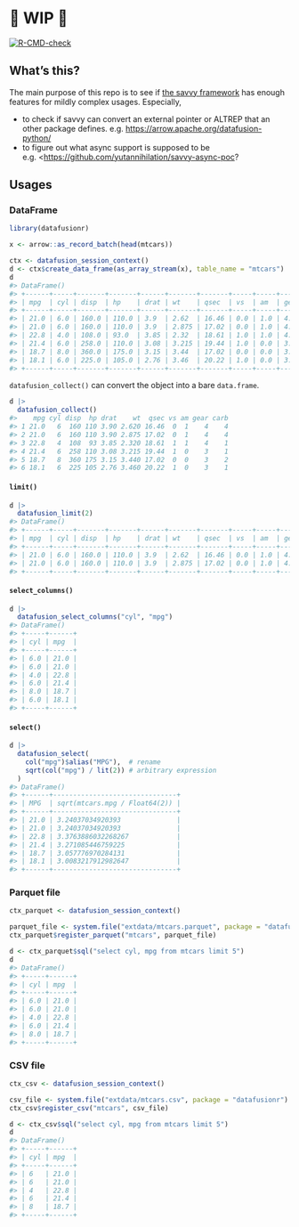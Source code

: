 # 🚧 WIP 🚧


<!-- badges: start -->

[![R-CMD-check](https://github.com/yutannihilation/datafusionr/actions/workflows/R-CMD-check.yaml/badge.svg)](https://github.com/yutannihilation/datafusionr/actions/workflows/R-CMD-check.yaml)
<!-- badges: end -->

## What’s this?

The main purpose of this repo is to see if [the savvy
framework](https://github.com/yutannihilation/savvy) has enough features
for mildly complex usages. Especially,

- to check if savvy can convert an external pointer or ALTREP that an
  other package defines.
  e.g. <https://arrow.apache.org/datafusion-python/>
- to figure out what async support is supposed to be
  e.g. \<https://github.com/yutannihilation/savvy-async-poc?

## Usages

### DataFrame

``` r
library(datafusionr)

x <- arrow::as_record_batch(head(mtcars))

ctx <- datafusion_session_context()
d <- ctx$create_data_frame(as_array_stream(x), table_name = "mtcars")
d
#> DataFrame()
#> +------+-----+-------+-------+------+-------+-------+-----+-----+------+------+
#> | mpg  | cyl | disp  | hp    | drat | wt    | qsec  | vs  | am  | gear | carb |
#> +------+-----+-------+-------+------+-------+-------+-----+-----+------+------+
#> | 21.0 | 6.0 | 160.0 | 110.0 | 3.9  | 2.62  | 16.46 | 0.0 | 1.0 | 4.0  | 4.0  |
#> | 21.0 | 6.0 | 160.0 | 110.0 | 3.9  | 2.875 | 17.02 | 0.0 | 1.0 | 4.0  | 4.0  |
#> | 22.8 | 4.0 | 108.0 | 93.0  | 3.85 | 2.32  | 18.61 | 1.0 | 1.0 | 4.0  | 1.0  |
#> | 21.4 | 6.0 | 258.0 | 110.0 | 3.08 | 3.215 | 19.44 | 1.0 | 0.0 | 3.0  | 1.0  |
#> | 18.7 | 8.0 | 360.0 | 175.0 | 3.15 | 3.44  | 17.02 | 0.0 | 0.0 | 3.0  | 2.0  |
#> | 18.1 | 6.0 | 225.0 | 105.0 | 2.76 | 3.46  | 20.22 | 1.0 | 0.0 | 3.0  | 1.0  |
#> +------+-----+-------+-------+------+-------+-------+-----+-----+------+------+
```

`datafusion_collect()` can convert the object into a bare `data.frame`.

``` r
d |> 
  datafusion_collect()
#>    mpg cyl disp  hp drat    wt  qsec vs am gear carb
#> 1 21.0   6  160 110 3.90 2.620 16.46  0  1    4    4
#> 2 21.0   6  160 110 3.90 2.875 17.02  0  1    4    4
#> 3 22.8   4  108  93 3.85 2.320 18.61  1  1    4    1
#> 4 21.4   6  258 110 3.08 3.215 19.44  1  0    3    1
#> 5 18.7   8  360 175 3.15 3.440 17.02  0  0    3    2
#> 6 18.1   6  225 105 2.76 3.460 20.22  1  0    3    1
```

#### `limit()`

``` r
d |> 
  datafusion_limit(2)
#> DataFrame()
#> +------+-----+-------+-------+------+-------+-------+-----+-----+------+------+
#> | mpg  | cyl | disp  | hp    | drat | wt    | qsec  | vs  | am  | gear | carb |
#> +------+-----+-------+-------+------+-------+-------+-----+-----+------+------+
#> | 21.0 | 6.0 | 160.0 | 110.0 | 3.9  | 2.62  | 16.46 | 0.0 | 1.0 | 4.0  | 4.0  |
#> | 21.0 | 6.0 | 160.0 | 110.0 | 3.9  | 2.875 | 17.02 | 0.0 | 1.0 | 4.0  | 4.0  |
#> +------+-----+-------+-------+------+-------+-------+-----+-----+------+------+
```

#### `select_columns()`

``` r
d |>
  datafusion_select_columns("cyl", "mpg")
#> DataFrame()
#> +-----+------+
#> | cyl | mpg  |
#> +-----+------+
#> | 6.0 | 21.0 |
#> | 6.0 | 21.0 |
#> | 4.0 | 22.8 |
#> | 6.0 | 21.4 |
#> | 8.0 | 18.7 |
#> | 6.0 | 18.1 |
#> +-----+------+
```

#### `select()`

``` r
d |> 
  datafusion_select(
    col("mpg")$alias("MPG"),  # rename
    sqrt(col("mpg") / lit(2)) # arbitrary expression
  )
#> DataFrame()
#> +------+-------------------------------+
#> | MPG  | sqrt(mtcars.mpg / Float64(2)) |
#> +------+-------------------------------+
#> | 21.0 | 3.24037034920393              |
#> | 21.0 | 3.24037034920393              |
#> | 22.8 | 3.3763886032268267            |
#> | 21.4 | 3.271085446759225             |
#> | 18.7 | 3.057776970284131             |
#> | 18.1 | 3.0083217912982647            |
#> +------+-------------------------------+
```

### Parquet file

``` r
ctx_parquet <- datafusion_session_context()

parquet_file <- system.file("extdata/mtcars.parquet", package = "datafusionr")
ctx_parquet$register_parquet("mtcars", parquet_file)

d <- ctx_parquet$sql("select cyl, mpg from mtcars limit 5")
d
#> DataFrame()
#> +-----+------+
#> | cyl | mpg  |
#> +-----+------+
#> | 6.0 | 21.0 |
#> | 6.0 | 21.0 |
#> | 4.0 | 22.8 |
#> | 6.0 | 21.4 |
#> | 8.0 | 18.7 |
#> +-----+------+
```

### CSV file

``` r
ctx_csv <- datafusion_session_context()

csv_file <- system.file("extdata/mtcars.csv", package = "datafusionr")
ctx_csv$register_csv("mtcars", csv_file)

d <- ctx_csv$sql("select cyl, mpg from mtcars limit 5")
d
#> DataFrame()
#> +-----+------+
#> | cyl | mpg  |
#> +-----+------+
#> | 6   | 21.0 |
#> | 6   | 21.0 |
#> | 4   | 22.8 |
#> | 6   | 21.4 |
#> | 8   | 18.7 |
#> +-----+------+
```
